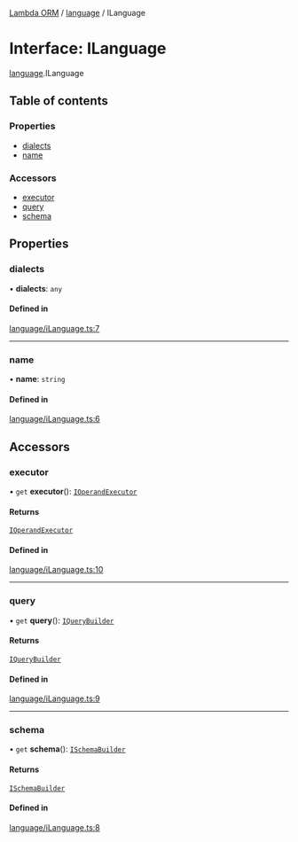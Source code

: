 [Lambda ORM](../README.md) / [language](../modules/language.md) / ILanguage

# Interface: ILanguage

[language](../modules/language.md).ILanguage

## Table of contents

### Properties

- [dialects](language.ILanguage.md#dialects)
- [name](language.ILanguage.md#name)

### Accessors

- [executor](language.ILanguage.md#executor)
- [query](language.ILanguage.md#query)
- [schema](language.ILanguage.md#schema)

## Properties

### dialects

• **dialects**: `any`

#### Defined in

[language/iLanguage.ts:7](https://github.com/FlavioLionelRita/lambda-orm/blob/eec4cd3/src/orm/language/iLanguage.ts#L7)

___

### name

• **name**: `string`

#### Defined in

[language/iLanguage.ts:6](https://github.com/FlavioLionelRita/lambda-orm/blob/eec4cd3/src/orm/language/iLanguage.ts#L6)

## Accessors

### executor

• `get` **executor**(): [`IOperandExecutor`](language.IOperandExecutor.md)

#### Returns

[`IOperandExecutor`](language.IOperandExecutor.md)

#### Defined in

[language/iLanguage.ts:10](https://github.com/FlavioLionelRita/lambda-orm/blob/eec4cd3/src/orm/language/iLanguage.ts#L10)

___

### query

• `get` **query**(): [`IQueryBuilder`](language.IQueryBuilder.md)

#### Returns

[`IQueryBuilder`](language.IQueryBuilder.md)

#### Defined in

[language/iLanguage.ts:9](https://github.com/FlavioLionelRita/lambda-orm/blob/eec4cd3/src/orm/language/iLanguage.ts#L9)

___

### schema

• `get` **schema**(): [`ISchemaBuilder`](language.ISchemaBuilder.md)

#### Returns

[`ISchemaBuilder`](language.ISchemaBuilder.md)

#### Defined in

[language/iLanguage.ts:8](https://github.com/FlavioLionelRita/lambda-orm/blob/eec4cd3/src/orm/language/iLanguage.ts#L8)
